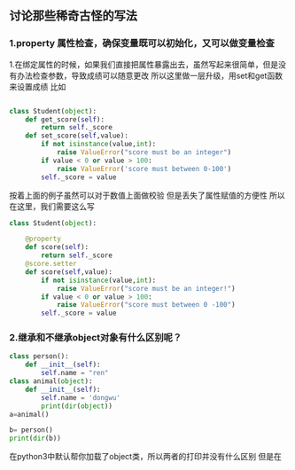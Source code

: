 ## 讨论那些稀奇古怪的写法
### 1.property 属性检查，确保变量既可以初始化，又可以做变量检查
1.在绑定属性的时候，如果我们直接把属性暴露出去，虽然写起来很简单，但是没有办法检查参数，导致成绩可以随意更改
所以这里做一层升级，用set和get函数来设置成绩
比如
```python

class Student(object):
    def get_score(self):
        return self._score
    def set_score(self,value):
        if not isinstance(value,int):
            raise ValueError("score must be an integer")
        if value < 0 or value > 100:
            raise ValueError('score must between 0-100')
        self._score = value

```
按着上面的例子虽然可以对于数值上面做校验
但是丢失了属性赋值的方便性
所以在这里，我们需要这么写
```python
class Student(object):

    @property
    def score(self):
        return self._score
    @score.setter
    def score(self,value):
        if not isinstance(value,int):
            raise ValueError("score must be an integer!")
        if value < 0 or value > 100:
            raise ValueError("score must between 0 -100")
        self._score = value

```


### 2.继承和不继承object对象有什么区别呢？

```python
class person():
    def __init__(self):
        self.name = "ren"
class animal(object):
    def __init__(self):
        self.name = 'dongwu'
        print(dir(object))
a=animal()

b= person()
print(dir(b))
```

在python3中默认帮你加载了object类，所以两者的打印并没有什么区别
但是在